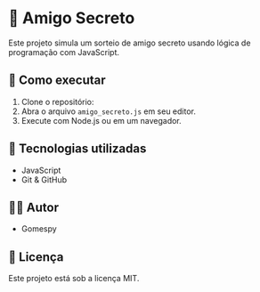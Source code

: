 # 🎁 Amigo Secreto

Este projeto simula um sorteio de amigo secreto usando lógica de programação com JavaScript.

## 🚀 Como executar

1. Clone o repositório:
2. Abra o arquivo `amigo_secreto.js` em seu editor.
3. Execute com Node.js ou em um navegador.

## 🧠 Tecnologias utilizadas

- JavaScript
- Git & GitHub

## 👨‍💻 Autor

- Gomespy

## 📄 Licença

Este projeto está sob a licença MIT.
